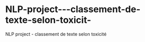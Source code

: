 # NLP-project---classement-de-texte-selon-toxicit-
NLP project - classement de texte selon toxicité
